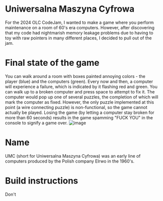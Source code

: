 # Uniwersalna Maszyna Cyfrowa
For the 2024 OLC CodeJam, I wanted to make a game where you perform maintenance on a room of 60's era computers. However, after discovering that my code had nightmarish memory leakage problems due to having to toy with raw pointers in many different places, I decided to pull out of the jam.

# Final state of the game
You can walk around a room with boxes painted annoying colors - the player (blue) and the computers (green). Every now and then, a computer will experience a failure, which is indicated by it flashing red and green. You can walk up to a broken computer and press space to attempt to fix it. The computer would pop up one of several puzzles, the completion of which will mark the computer as fixed. However, the only puzzle implemented at this point (a wire connecting puzzle) is non-functional, so the game cannot actually be played. Losing the game (by letting a computer stay broken for more than 60 seconds) results in the game spamming "FUCK YOU" in the console to signify a game over.
![image](https://github.com/user-attachments/assets/8e898674-80f8-44fa-81b7-4703b10e4557)

# Name
UMC (short for Uniwersalna Maszyna Cyfrowa) was an early line of computers produced by the Polish company Elrwo in the 1960's.

# Build instructions
Don't

